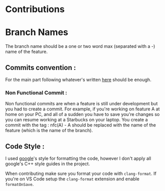 # Contributions

# Branch Names

The branch name should be a one or two word max (separated with a -) name of the feature.

## Commits convention :

For the main part following whatever's written [here](https://www.conventionalcommits.org/en/v1.0.0/) should be enough.

### Non Functional Commit :

Non functional commits are when a feature is still under development but you had to create a commit. For example, if you're working on feature A at home on your PC, and all of a sudden you have to save you're changes so you can resume working at a Starbucks on your laptop. You create a commit with the tag : nfc(A) - A should be replaced with the name of the feature (which is the name of the branch).

## Code Style :

I used [google](https://google.github.io/styleguide/cppguide.html)'s style for formatting the code, however I don't apply all google's C++ style guides in the project.

When contributing make sure you format your code with `clang-format`. If you're on VS Code setup the `clang-format` extension and enable `formatOnSave`.
